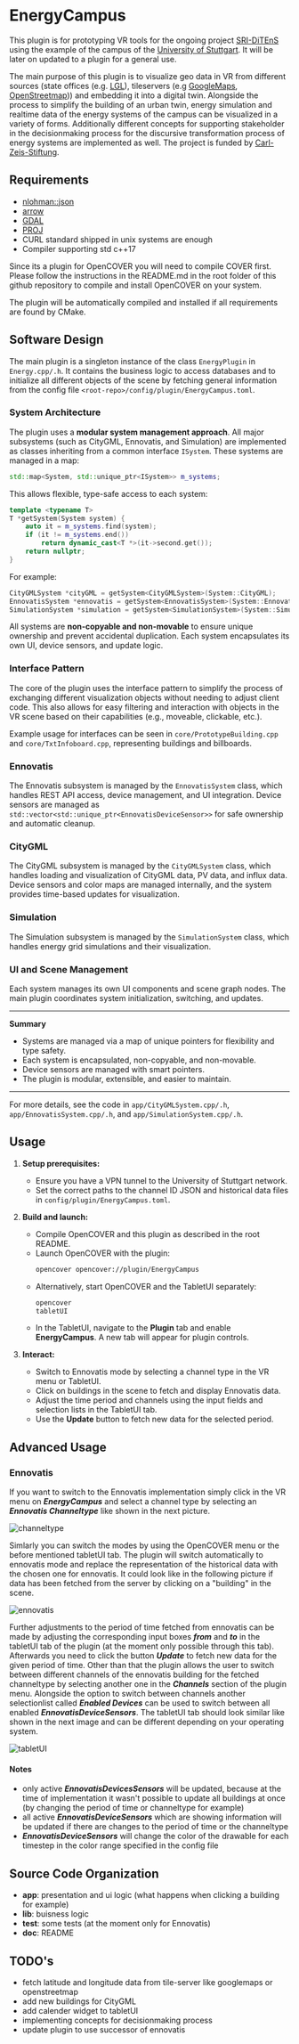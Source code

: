 # EnergyCampus

This plugin is for prototyping VR tools for the ongoing project [SRI-DiTEnS](https://www.ditens.de/) using the example of the campus of the [University of Stuttgart](https://www.uni-stuttgart.de/). It will be later on updated to a plugin for a general use.

The main purpose of this plugin is to visualize geo data in VR from different sources (state offices (e.g. [LGL](https://www.lgl-bw.de/)), tileservers (e.g [GoogleMaps](https://www.google.de/maps), [OpenStreetmap](https://www.openstreetmap.de/))) and embedding it into a digital twin. Alongside the process to simplify the building of an urban twin, energy simulation and realtime data of the energy systems of the campus can be visualized in a variety of forms. Additionally different concepts for supporting stakeholder in the decisionmaking process for the discursive transformation process of energy systems are implemented as well. The project is funded by [Carl-Zeis-Stiftung](https://www.carl-zeiss-stiftung.de/).

## Requirements

- [nlohman::json](https://github.com/nlohmann/json)
- [arrow](https://github.com/apache/arrow)
- [GDAL](https://github.com/OSGeo/gdal)
- [PROJ](https://github.com/OSGeo/PROJ) 
- CURL standard shipped in unix systems are enough
- Compiler supporting std c++17

Since its a plugin for OpenCOVER you will need to compile COVER first. Please follow the instructions in the README.md in the root folder of this github repository to compile and install OpenCOVER on your system.

The plugin will be automatically compiled and installed if all requirements are found by CMake.

## Software Design

The main plugin is a singleton instance of the class `EnergyPlugin` in `Energy.cpp/.h`. It contains the business logic to access databases and to initialize all different objects of the scene by fetching general information from the config file `<root-repo>/config/plugin/EnergyCampus.toml`.

### System Architecture

The plugin uses a **modular system management approach**. All major subsystems (such as CityGML, Ennovatis, and Simulation) are implemented as classes inheriting from a common interface `ISystem`. These systems are managed in a map:

```c++
std::map<System, std::unique_ptr<ISystem>> m_systems;
```

This allows flexible, type-safe access to each system:

```c++
template <typename T>
T *getSystem(System system) {
    auto it = m_systems.find(system);
    if (it != m_systems.end())
        return dynamic_cast<T *>(it->second.get());
    return nullptr;
}
```

For example:
```c++
CityGMLSystem *cityGML = getSystem<CityGMLSystem>(System::CityGML);
EnnovatisSystem *ennovatis = getSystem<EnnovatisSystem>(System::Ennovatis);
SimulationSystem *simulation = getSystem<SimulationSystem>(System::Simulation);
```

All systems are **non-copyable and non-movable** to ensure unique ownership and prevent accidental duplication. Each system encapsulates its own UI, device sensors, and update logic.

### Interface Pattern

The core of the plugin uses the interface pattern to simplify the process of exchanging different visualization objects without needing to adjust client code. This also allows for easy filtering and interaction with objects in the VR scene based on their capabilities (e.g., moveable, clickable, etc.).

Example usage for interfaces can be seen in `core/PrototypeBuilding.cpp` and `core/TxtInfoboard.cpp`, representing buildings and billboards.

### Ennovatis

The Ennovatis subsystem is managed by the `EnnovatisSystem` class, which handles REST API access, device management, and UI integration. Device sensors are managed as `std::vector<std::unique_ptr<EnnovatisDeviceSensor>>` for safe ownership and automatic cleanup.

### CityGML

The CityGML subsystem is managed by the `CityGMLSystem` class, which handles loading and visualization of CityGML data, PV data, and influx data. Device sensors and color maps are managed internally, and the system provides time-based updates for visualization.

### Simulation

The Simulation subsystem is managed by the `SimulationSystem` class, which handles energy grid simulations and their visualization.

### UI and Scene Management

Each system manages its own UI components and scene graph nodes. The main plugin coordinates system initialization, switching, and updates.

---

**Summary**
- Systems are managed via a map of unique pointers for flexibility and type safety.
- Each system is encapsulated, non-copyable, and non-movable.
- Device sensors are managed with smart pointers.
- The plugin is modular, extensible, and easier to maintain.

---

For more details, see the code in `app/CityGMLSystem.cpp/.h`, `app/EnnovatisSystem.cpp/.h`, and `app/SimulationSystem.cpp/.h`.

## Usage

1. **Setup prerequisites:**
   - Ensure you have a VPN tunnel to the University of Stuttgart network.
   - Set the correct paths to the channel ID JSON and historical data files in `config/plugin/EnergyCampus.toml`.

2. **Build and launch:**
   - Compile OpenCOVER and this plugin as described in the root README.
   - Launch OpenCOVER with the plugin:
     ```bash
     opencover opencover://plugin/EnergyCampus
     ```
   - Alternatively, start OpenCOVER and the TabletUI separately:
     ```bash
     opencover
     tabletUI
     ```
   - In the TabletUI, navigate to the **Plugin** tab and enable **EnergyCampus**. A new tab will appear for plugin controls.

3. **Interact:**
   - Switch to Ennovatis mode by selecting a channel type in the VR menu or TabletUI.
   - Click on buildings in the scene to fetch and display Ennovatis data.
   - Adjust the time period and channels using the input fields and selection lists in the TabletUI tab.
   - Use the **Update** button to fetch new data for the selected period.

## Advanced Usage

### Ennovatis
If you want to switch to the Ennovatis implementation simply click in the VR menu on ***EnergyCampus*** and select a channel type by selecting an ***Ennovatis Channeltype*** like shown in the next picture.

![channeltype](resources/images/channeltype.svg)

Simlarly you can switch the modes by using the OpenCOVER menu or the before mentioned tabletUI tab. The plugin will switch automatically to ennovatis mode and replace the representation of the historical data with the chosen one for ennovatis. It could look like in the following picture if data has been fetched from the server by clicking on a "building" in the scene.

![ennovatis](resources/images/ennovatis.svg)

Further adjustments to the period of time fetched from ennovatis can be made by adjusting the corresponding input boxes ***from*** and ***to*** in the tabletUI tab of the plugin (at the moment only possible through this tab). Afterwards you need to click the button ***Update*** to fetch new data for the given period of time. Other than that the plugin allows the user to switch between different channels of the ennovatis building for the fetched channeltype by selecting another one in the ***Channels*** section of the plugin menu. Alongside the option to switch between channels another selectionlist called ***Enabled Devices*** can be used to switch between all enabled ***EnnovatisDeviceSensors***. The tabletUI tab should look similar like shown in the next image and can be different depending on your operating system.

![tabletUI](resources/images/tabletUI.svg)

#### Notes

- only active ***EnnovatisDevicesSensors*** will be updated, because at the time of implementation it wasn't possible to update all buildings at once (by changing the period of time or channeltype for example)
- all active ***EnnovatisDeviceSensors*** which are showing information will be updated if there are changes to the period of time or the channeltype
- ***EnnovatisDeviceSensors*** will change the color of the drawable for each timestep in the color range specified in the config file

## Source Code Organization

- **app**: presentation and ui logic (what happens when clicking a building for example)
- **lib**: buisness logic
- **test**: some tests (at the moment only for Ennovatis)
- **doc**: README

## TODO's

- fetch latitude and longitude data from tile-server like googlemaps or openstreetmap
- add new buildings for CityGML
- add calender widget to tabletUI
- implementing concepts for decisionmaking process
- update plugin to use successor of ennovatis